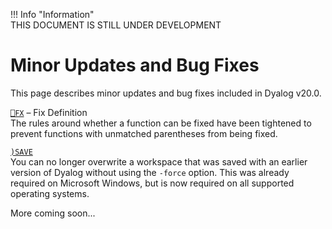 !!! Info "Information"  
    THIS DOCUMENT IS STILL UNDER DEVELOPMENT
	
# Minor Updates and Bug Fixes

This page describes minor updates and bug fixes included in Dyalog v20.0.

[`⎕FX`](../../language-reference-guide/system-functions/fx/) – Fix Definition  
The rules around whether a function can be fixed have been tightened to prevent functions with unmatched parentheses from being fixed.

[`)SAVE`](../../language-reference-guide/system-commands/save/)  
You can no longer overwrite a workspace that was saved with an earlier version of Dyalog without using the `-force` option. This was already required on Microsoft Windows, but is now required on all supported operating systems.

More coming soon...
